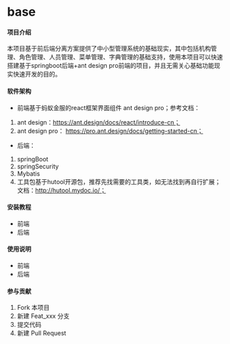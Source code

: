 # base

#### 项目介绍
本项目基于前后端分离方案提供了中小型管理系统的基础现实，其中包括机构管理、角色管理、人员管理、菜单管理、字典管理的基础支持，使用本项目可以快速搭建基于springboot后端+ant design pro前端的项目，并且无需关心基础功能现实快速开发的目的。

#### 软件架构

- 前端基于蚂蚁金服的react框架界面组件 ant design pro；参考文档：
1. ant design：https://ant.design/docs/react/introduce-cn；
2. ant design pro： https://pro.ant.design/docs/getting-started-cn；
- 后端：
1. springBoot
2. springSecurity
3. Mybatis
4. 工具包基于hutool开源包，推荐先找需要的工具类，如无法找到再自行扩展；文档：http://hutool.mydoc.io/；

#### 安装教程

- 前端
- 后端

#### 使用说明

- 前端
- 后端

#### 参与贡献

1. Fork 本项目
2. 新建 Feat_xxx 分支
3. 提交代码
4. 新建 Pull Request
